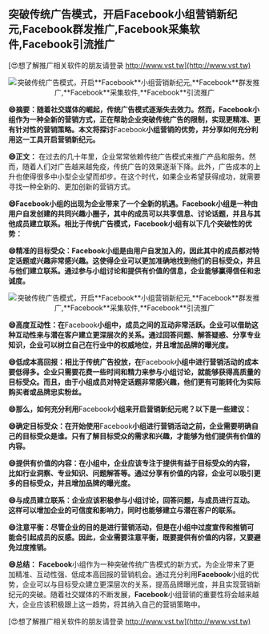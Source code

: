 ## **突破传统广告模式，开启**Facebook**小组营销新纪元,**Facebook**群发推广,**Facebook**采集软件,**Facebook**引流推广**

[😍想了解推广相关软件的朋友请登录 http://www.vst.tw](http://www.vst.tw)

 <center><img src="https://vst.tw/MP4/tuiguang/png/1.png" alt="突破传统广告模式，开启**Facebook**小组营销新纪元,**Facebook**群发推广,**Facebook**采集软件,**Facebook**引流推广"></center>

**😄摘要：随着社交媒体的崛起，传统广告模式逐渐失去效力。然而，**Facebook**小组作为一种全新的营销方式，正在帮助企业突破传统广告的限制，实现更精准、更有针对性的营销策略。本文将探讨**Facebook**小组营销的优势，并分享如何充分利用这一工具开启营销新纪元。**

**😄正文：**
在过去的几十年里，企业常常依赖传统广告模式来推广产品和服务。然而，随着人们对广告越来越免疫，传统广告的效果逐渐下降。此外，广告成本的上升也使得很多中小型企业望而却步。在这个时代，如果企业希望获得成功，就需要寻找一种全新的、更加创新的营销方式。

**😄**Facebook**小组的出现为企业带来了一个全新的机遇。**Facebook**小组是一种由用户自发创建的共同兴趣小圈子，其中的成员可以共享信息、讨论话题，并且与其他成员建立联系。相比于传统广告模式，**Facebook**小组有以下几个突破性的优势：**

**😄精准的目标受众：**Facebook**小组是由用户自发加入的，因此其中的成员都对特定话题或兴趣非常感兴趣。这使得企业可以更加准确地找到他们的目标受众，并且与他们建立联系。通过参与小组讨论和提供有价值的信息，企业能够赢得信任和忠诚度。**

 <center><img src="https://vst.tw/MP4/tuiguang/png/1.png" alt="突破传统广告模式，开启**Facebook**小组营销新纪元,**Facebook**群发推广,**Facebook**采集软件,**Facebook**引流推广"></center>

**😄高度互动性：在**Facebook**小组中，成员之间的互动非常活跃。企业可以借助这种互动性来与潜在客户建立更深层次的关系。通过回答问题、解答疑惑、分享专业知识，企业可以树立自己在行业中的权威地位，并且增加品牌的曝光度。**

**😄低成本高回报：相比于传统广告投放，在**Facebook**小组中进行营销活动的成本要低得多。企业只需要花费一些时间和精力来参与小组讨论，就能够获得高质量的目标受众。而且，由于小组成员对特定话题非常感兴趣，他们更有可能转化为实际购买者或品牌忠实粉丝。**

**😄那么，如何充分利用**Facebook**小组来开启营销新纪元呢？以下是一些建议：**

**😄确定目标受众：在开始使用**Facebook**小组进行营销活动之前，企业需要明确自己的目标受众是谁。只有了解目标受众的需求和兴趣，才能够为他们提供有价值的内容。**

**😄提供有价值的内容：在小组中，企业应该专注于提供有益于目标受众的内容，比如行业洞察、专业知识、问题解答等。通过分享有价值的内容，企业可以吸引更多的目标受众，并且增加品牌的曝光度。**

**😄与成员建立联系：企业应该积极参与小组讨论，回答问题，与成员进行互动。这样可以增加企业的可信度和影响力，同时也能够建立与潜在客户的联系。**

**😄注意平衡：尽管企业的目的是进行营销活动，但是在小组中过度宣传和推销可能会引起成员的反感。因此，企业需要注意平衡，既要提供有价值的内容，又要避免过度推销。**

**😄总结：**
**Facebook**小组作为一种突破传统广告模式的新方式，为企业带来了更加精准、互动性强、低成本高回报的营销机会。通过充分利用**Facebook**小组的优势，企业可以与目标受众建立更深层次的关系，提高品牌曝光度，并且实现营销新纪元的突破。随着社交媒体的不断发展，**Facebook**小组营销的重要性将会越来越大，企业应该积极跟上这一趋势，将其纳入自己的营销策略中。

[😍想了解推广相关软件的朋友请登录 http://www.vst.tw](http://www.vst.tw)



